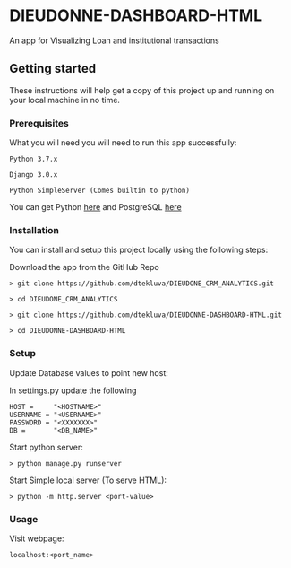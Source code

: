 # DIEUDONNE-DASHBOARD-HTML


An app for Visualizing Loan and institutional transactions

## Getting started

These instructions will help get a copy of this project up and running on your local machine in no time.

### Prerequisites

What you will need you will need to run this app successfully:
```
Python 3.7.x

Django 3.0.x

Python SimpleServer (Comes builtin to python)
```

You can get Python [here](https://www.python.org/downloads/release/python-370/) and PostgreSQL [here](https://www.postgresql.org/download/)

### Installation

You can install and setup this project locally using the following steps:

Download the app from the GitHub Repo
```
> git clone https://github.com/dtekluva/DIEUDONE_CRM_ANALYTICS.git

> cd DIEUDONE_CRM_ANALYTICS
```

```
> git clone https://github.com/dtekluva/DIEUDONNE-DASHBOARD-HTML.git

> cd DIEUDONNE-DASHBOARD-HTML
```

### Setup

Update Database values to point new host: 

In settings.py update the following 

```
HOST =     "<HOSTNAME>"
USERNAME = "<USERNAME>"
PASSWORD = "<XXXXXXX>"
DB =       "<DB_NAME>"
```

Start python server: 

```
> python manage.py runserver
```

Start Simple local server (To serve HTML): 

```
> python -m http.server <port-value>
```

### Usage

Visit webpage:

```
localhost:<port_name>
```

